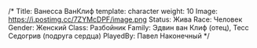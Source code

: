 /*
Title: Ванесса ВанКлиф
template: character
weight: 10
Image: https://i.postimg.cc/7ZYMcDPF/image.png
Status: Жива
Race: Человек
Gender: Женский
Class: Разбойник
Family: Эдвин ван Клиф (отец), Тесс Седогрив (подруга сердца)
PlayedBy: Павел Наконечный
*/